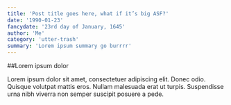 ```yaml
---
title: 'Post title goes here, what if it’s big ASF?'
date: '1990-01-23'
fancydate: '23rd day of January, 1645'
author: 'Me'
category: 'utter-trash'
summary: 'Lorem ipsum summary go burrrr'
---
```

##Lorem ipsum dolor

Lorem ipsum dolor sit amet, consectetuer adipiscing elit. Donec odio. Quisque volutpat mattis eros. Nullam malesuada erat ut turpis. Suspendisse urna nibh viverra non semper suscipit posuere a pede.